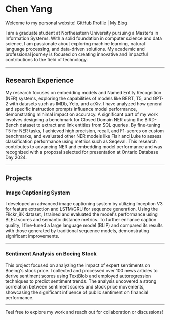 # Chen Yang

Welcome to my personal website! [GitHub Profile](https://github.com/ChenYang-personal) | [My Blog](https://your-blog-link.com)

I am a graduate student at Northeastern University pursuing a Master’s in Information Systems. With a solid foundation in computer science and data science, I am passionate about exploring machine learning, natural language processing, and data-driven solutions. My academic and professional journey is focused on creating innovative and impactful contributions to the field of technology.

---

## Research Experience

My research focuses on embedding models and Named Entity Recognition (NER) systems, exploring the capabilities of models like BERT, T5, and GPT-2 with datasets such as IMDb, Yelp, and arXiv. I have analyzed how general and specific instruction prompts influence model performance, demonstrating minimal impact on accuracy. A significant part of my work involves designing a benchmark for Closed Domain NER using the BIRD-Bench dataset to extract and link entities from SQL queries. By fine-tuning T5 for NER tasks, I achieved high precision, recall, and F1-scores on custom benchmarks, and evaluated other NER models like Flair and Luke to assess classification performance using metrics such as Seqeval. This research contributes to advancing NER and embedding model performance and was recognized with a proposal selected for presentation at Ontario Database Day 2024.

---

## Projects

### Image Captioning System

I developed an advanced image captioning system by utilizing Inception V3 for feature extraction and LSTM/GRU for sequence generation. Using the Flickr_8K dataset, I trained and evaluated the model's performance using BLEU scores and semantic distance metrics. To further enhance caption quality, I fine-tuned a large language model (BLIP) and compared its results with those generated by traditional sequence models, demonstrating significant improvements.

---

### Sentiment Analysis on Boeing Stock

This project focused on analyzing the impact of expert sentiments on Boeing's stock price. I collected and processed over 100 news articles to derive sentiment scores using TextBlob and employed autoregression techniques to predict sentiment trends. The analysis uncovered a strong correlation between sentiment scores and stock price movements, showcasing the significant influence of public sentiment on financial performance.

---

Feel free to explore my work and reach out for collaboration or discussions!



